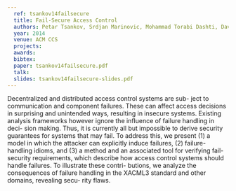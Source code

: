 ```yaml
---
  ref: tsankov14failsecure
  title: Fail-Secure Access Control
  authors: Petar Tsankov, Srdjan Marinovic, Mohammad Torabi Dashti, David Basin
  year: 2014
  venue: ACM CCS
  projects: 
  awards:
  bibtex:
  paper: tsankov14failsecure.pdf
  talk: 
  slides: tsankov14failsecure-slides.pdf
---
```


Decentralized and distributed access control systems are sub- ject to communication and component failures. These can affect access decisions in surprising and unintended ways, resulting in insecure systems. Existing analysis frameworks however ignore the influence of failure handling in deci- sion making. Thus, it is currently all but impossible to derive security guarantees for systems that may fail. To address this, we present (1) a model in which the attacker can explicitly induce failures, (2) failure-handling idioms, and (3) a method and an associated tool for verifying fail- security requirements, which describe how access control systems should handle failures. To illustrate these contri- butions, we analyze the consequences of failure handling in the XACML3 standard and other domains, revealing secu- rity flaws.